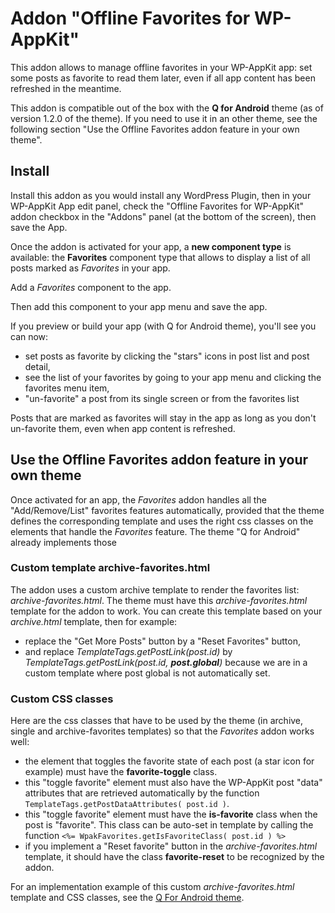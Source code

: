 # Addon "Offline Favorites for WP-AppKit"
This addon allows to manage offline favorites in your WP-AppKit app: set some posts as favorite to read them later, even if all app content has been refreshed in the meantime.

This addon is compatible out of the box with the **Q for Android** theme (as of version 1.2.0 of the theme). If you need to use it in an other theme, see the following section "Use the Offline Favorites addon feature in your own theme".

## Install
Install this addon as you would install any WordPress Plugin, then in your WP-AppKit App edit panel, check the "Offline Favorites for WP-AppKit" addon checkbox in the "Addons" panel (at the bottom of the screen), then save the App.

Once the addon is activated for your app, a **new component type** is available: the **Favorites** component type that allows to display a list of all posts marked as _Favorites_ in your app. 

Add a _Favorites_ component to the app.

Then add this component to your app menu and save the app.

If you preview or build your app (with Q for Android theme), you'll see you can now:
- set posts as favorite by clicking the "stars" icons in post list and post detail,
- see the list of your favorites by going to your app menu and clicking the favorites menu item,
- "un-favorite" a post from its single screen or from the favorites list  

Posts that are marked as favorites will stay in the app as long as you don't un-favorite them, even when app content is refreshed.

## Use the Offline Favorites addon feature in your own theme

Once activated for an app, the _Favorites_ addon handles all the "Add/Remove/List" favorites features automatically, provided that the theme defines the corresponding template and uses the right css classes on the elements that handle the _Favorites_ feature. The theme "Q for Android" already implements those 

### Custom template archive-favorites.html 

The addon uses a custom archive template to render the favorites list: _archive-favorites.html_. 
The theme must have this _archive-favorites.html_ template for the addon to work. You can create this template based on your _archive.html_ template, then for example:
- replace the "Get More Posts" button by a "Reset Favorites" button, 
- and replace _TemplateTags.getPostLink(post.id)_ by _TemplateTags.getPostLink(post.id, **post.global**)_ because we are in a custom template where post global is not automatically set.

### Custom CSS classes

Here are the css classes that have to be used by the theme (in archive, single and archive-favorites templates) so that the _Favorites_ addon works well:
- the element that toggles the favorite state of each post (a star icon for example) must have the **favorite-toggle** class.
- this "toggle favorite" element must also have the WP-AppKit post "data" attributes that are retrieved automatically by the function `TemplateTags.getPostDataAttributes( post.id )`.
- this "toggle favorite" element must have the **is-favorite** class when the post is "favorite". This class can be auto-set in template by calling the function `<%= WpakFavorites.getIsFavoriteClass( post.id ) %>`
- if you implement a "Reset favorite" button in the _archive-favorites.html_ template, it should have the class **favorite-reset** to be recognized by the addon.

For an implementation example of this custom _archive-favorites.html_ template and CSS classes, see the [Q For Android theme](https://github.com/uncatcrea/q-android).
